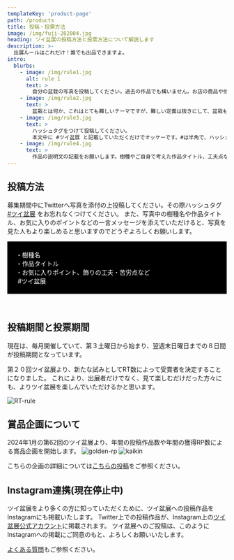 ```yaml
---
templateKey: 'product-page'
path: /products
title: 投稿・投票方法
image: /img/fuji-202004.jpg
heading: ツイ盆展の投稿方法と投票方法について解説します
description: >-
  出展ルールはこれだけ！誰でも出品できますよ。
intro:
  blurbs:
    - image: /img/rule1.jpg
      alt: rule 1
      text: >
        自分の盆栽の写真を投稿してください。過去の作品でも構いません。お店の商品や他者の盆栽の投稿はお控えください。
    - image: /img/rule2.jpg
      text: >
        盆栽とは何か、これはとても難しいテーマですが、難しい定義は抜きにして、盆栽もしくはそれを目指して作っている木や草ものなどを飾って投稿してください。
    - image: /img/rule3.jpg
      text: >
        ハッシュタグをつけて投稿してください。
        本文中に #ツイ盆展 と記載していただくだけでオッケーです。#は半角で、ハッシュタグの前後には改行またはスペースが必要です。
    - image: /img/rule4.jpg
      text: >
        作品の説明文の記載をお願いします。樹種やご自身で考えた作品タイトル、工夫点など、補足説明などがあるとみる人がより楽しめます。
---
```

## 投稿方法
募集期間中にTwitterへ写真を添付の上投稿してください。その際ハッシュタグ [#ツイ盆展](https://twitter.com/hashtag/%E3%83%84%E3%82%A4%E7%9B%86%E5%B1%95?f=tweets&src=hash) をお忘れなくつけてください。
また、写真中の樹種名や作品タイトル、お気に入りのポイントなどの一言メッセージを添えていただけると、写真を見た人もより楽しめると思いますのでどうぞよろしくお願いします。

<div style="padding:20px; background-color:black; color:white">
・樹種名<br>
・作品タイトル<br>
・お気に入りポイント、飾りの工夫・苦労点など<br>
&nbsp;#ツイ盆展&nbsp;
</div>

&nbsp;
&nbsp;

## 投稿期間と投票期間
現在は、毎月開催していて、第３土曜日から始まり、翌週末日曜日までの８日間が投稿期間となっています。

第２０回ツイ盆展より、新たな試みとしてRT数によって受賞者を決定することになりました。
これにより、出展者だけでなく、見て楽しむだけだった方々にも、よりツイ盆展を楽しんでいただけるかと思います。

![RT-rule](/img/RT-rule.jpg)


## 賞品企画について
2024年1月の第62回のツイ盆展より、年間の投稿作品数や年間の獲得RP数による賞品企画を開始します。
![golden-rp](/img/golden-rp.jpg)
![kaikin](/img/kaikin.jpg)

こちらの企画の詳細については[こちらの投稿](/blog/2024-01-18--twibon-golden-awards/)をご参照ください。


## Instagram連携(現在停止中)
ツイ盆展をより多くの方に知っていただくために、ツイ盆展への投稿作品をInstagramにも掲載いたします。
Twitter上での投稿作品が、Instagram上の[ツイ盆展公式アカウント](https://www.instagram.com/twibonten/)に掲載されます。
ツイ盆展へのご投稿は、このようにInstagramへの掲載にご同意のもと、よろしくお願いいたします。

[よくある質問](/qa)もご参照ください。
